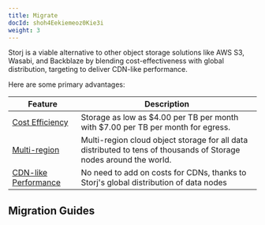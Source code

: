 ```yaml
---
title: Migrate
docId: shoh4Eekiemeoz0Kie3i
weight: 3
---
```


Storj is a viable alternative to other object storage solutions like AWS S3, Wasabi, and Backblaze by blending cost-effectiveness with global distribution, targeting to deliver CDN-like performance.

Here are some primary advantages:

| Feature                                                                                                                   | Description                                                                                                        |
| ------------------------------------------------------------------------------------------------------------------------- | ------------------------------------------------------------------------------------------------------------------ |
| [Cost Efficiency](docId:59T_2l7c1rvZVhI8p91VX)                                                                            | Storage as low as $4.00 per TB per month with $7.00 per TB per month for egress.                                   |
| [Multi-region](docId:eem7iong0aSh7ahbich5)                                                                                | Multi-region cloud object storage for all data distributed to tens of thousands of Storage nodes around the world. |
| [CDN-like Performance](https://www.storj.io/blog/why-todays-cloud-storage-has-inconsistent-performance-and-how-to-fix-it) | No need to add on costs for CDNs, thanks to Storj's global distribution of data nodes                              |

## Migration Guides

[](docId:FQTEKVgNNJBpZwe2hT7LH)

[](docId:ieWofei1KooHahgh)
